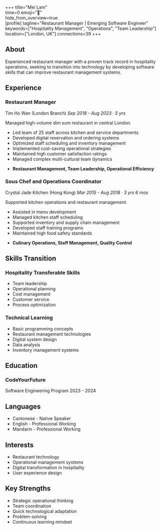 +++ 
title="Mei Lam"  
time=0 
emoji="👤"  
hide_from_overview=true  
[profile] 
tagline="Restaurant Manager | Emerging Software Engineer" 
keywords=["Hospitality Management", "Operations", "Team Leadership"] 
location=["London, UK"] 
connections=39 
+++

## About

Experienced restaurant manager with a proven track record in hospitality operations, seeking to transition into technology by developing software skills that can improve restaurant management systems.

## Experience

### Restaurant Manager

Tim Ho Wan (London Branch)
_Sep 2018 - Aug 2023 · 5 yrs_

Managed high-volume dim sum restaurant in central London.

- Led team of 25 staff across kitchen and service departments
- Developed digital reservation and ordering systems
- Optimized staff scheduling and inventory management
- Implemented cost-saving operational strategies
- Maintained high customer satisfaction ratings
- Managed complex multi-cultural team dynamics

* **Restaurant Management, Team Leadership, Operational Efficiency**

### Sous Chef and Operations Coordinator

Crystal Jade Kitchen (Hong Kong)
_Mar 2015 - Aug 2018 · 3 yrs 6 mos_

Supported kitchen operations and restaurant management.

- Assisted in menu development
- Managed kitchen staff scheduling
- Supported inventory and supply chain management
- Developed staff training programs
- Maintained high food safety standards

* **Culinary Operations, Staff Management, Quality Control**

## Skills Transition

### Hospitality Transferable Skills

- Team leadership
- Operational planning
- Cost management
- Customer service
- Process optimization

### Technical Learning

- Basic programming concepts
- Restaurant management technologies
- Digital system design
- Data analysis
- Inventory management systems

## Education

### CodeYourFuture

Software Engineering Program
2023 - 2024

## Languages

- Cantonese - Native Speaker
- English - Professional Working
- Mandarin - Professional Working

## Interests

- Restaurant technology
- Operational management systems
- Digital transformation in hospitality
- User experience design

## Key Strengths

- Strategic operational thinking
- Team coordination
- Quick technological adaptation
- Problem-solving
- Continuous learning mindset
